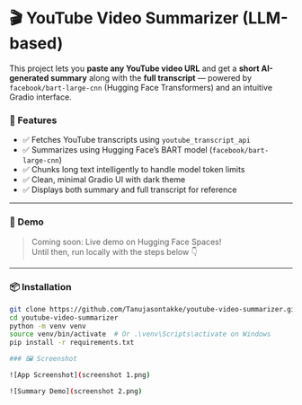 
# 🎬 YouTube Video Summarizer (LLM-based)

This project lets you **paste any YouTube video URL** and get a **short AI-generated summary** along with the **full transcript** — powered by `facebook/bart-large-cnn` (Hugging Face Transformers) and an intuitive Gradio interface.

### 🌟 Features
- ✅ Fetches YouTube transcripts using `youtube_transcript_api`
- ✅ Summarizes using Hugging Face’s BART model (`facebook/bart-large-cnn`)
- ✅ Chunks long text intelligently to handle model token limits
- ✅ Clean, minimal Gradio UI with dark theme
- ✅ Displays both summary and full transcript for reference

---

### 🚀 Demo

> Coming soon: Live demo on Hugging Face Spaces!  
> Until then, run locally with the steps below 👇

---

### 📦 Installation

```bash
git clone https://github.com/Tanujasontakke/youtube-video-summarizer.git
cd youtube-video-summarizer
python -m venv venv
source venv/bin/activate  # Or .\venv\Scripts\activate on Windows
pip install -r requirements.txt

### 🖼️ Screenshot

![App Screenshot](screenshot 1.png)

![Summary Demo](screenshot 2.png)

